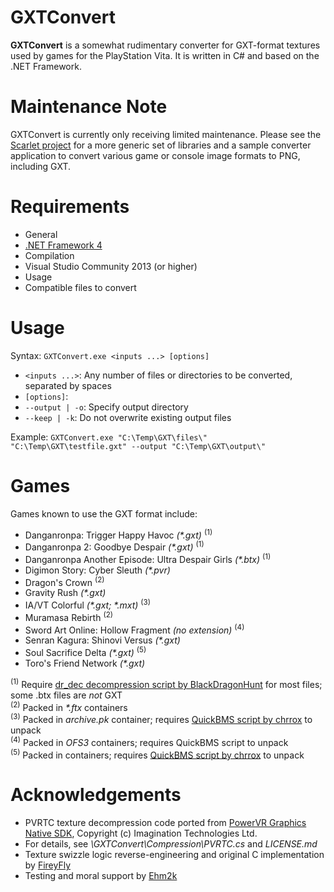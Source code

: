 GXTConvert
==========
__GXTConvert__ is a somewhat rudimentary converter for GXT-format textures used by games for the PlayStation Vita. It is written in C# and based on the .NET Framework.

Maintenance Note
================
GXTConvert is currently only receiving limited maintenance. Please see the [Scarlet project](https://github.com/xdanieldzd/Scarlet) for a more generic set of libraries and a sample converter application to convert various game or console image formats to PNG, including GXT.

Requirements
============
* General
 * [.NET Framework 4](http://www.microsoft.com/en-US/download/details.aspx?id=17718)
* Compilation
 * Visual Studio Community 2013 (or higher)
* Usage
 * Compatible files to convert

Usage
=====
Syntax: `GXTConvert.exe <inputs ...> [options]`
* `<inputs ...>`: Any number of files or directories to be converted, separated by spaces
* `[options]`:
 * `--output | -o`: Specify output directory
 * `--keep | -k`: Do not overwrite existing output files

Example: `GXTConvert.exe "C:\Temp\GXT\files\" "C:\Temp\GXT\testfile.gxt" --output "C:\Temp\GXT\output\"`

Games
=====
Games known to use the GXT format include:
* Danganronpa: Trigger Happy Havoc _(*.gxt)_ <sup>(1)</sup>
* Danganronpa 2: Goodbye Despair _(*.gxt)_ <sup>(1)</sup>
* Danganronpa Another Episode: Ultra Despair Girls _(*.btx)_ <sup>(1)</sup>
* Digimon Story: Cyber Sleuth _(*.pvr)_
* Dragon's Crown <sup>(2)</sup>
* Gravity Rush _(*.gxt)_
* IA/VT Colorful _(*.gxt; *.mxt)_ <sup>(3)</sup>
* Muramasa Rebirth <sup>(2)</sup>
* Sword Art Online: Hollow Fragment _(no extension)_ <sup>(4)</sup>
* Senran Kagura: Shinovi Versus _(*.gxt)_
* Soul Sacrifice Delta _(*.gxt)_ <sup>(5)</sup>
* Toro's Friend Network _(*.gxt)_

<sup>(1)</sup> Require [dr_dec decompression script by BlackDragonHunt](https://github.com/BlackDragonHunt/Danganronpa-Tools) for most files; some .btx files are _not_ GXT  
<sup>(2)</sup> Packed in _*.ftx_ containers  
<sup>(3)</sup> Packed in _archive.pk_ container; requires [QuickBMS script by chrrox](http://zenhax.com/viewtopic.php?f=9&t=2183) to unpack  
<sup>(4)</sup> Packed in _OFS3_ containers; requires QuickBMS script to unpack  
<sup>(5)</sup> Packed in containers; requires [QuickBMS script by chrrox](http://zenhax.com/viewtopic.php?f=9&t=2183) to unpack  

Acknowledgements
================
* PVRTC texture decompression code ported from [PowerVR Graphics Native SDK](https://github.com/powervr-graphics/Native_SDK), Copyright (c) Imagination Technologies Ltd.
 * For details, see *\GXTConvert\Compression\PVRTC.cs* and *LICENSE.md*
* Texture swizzle logic reverse-engineering and original C implementation by [FireyFly](https://github.com/FireyFly)
* Testing and moral support by [Ehm2k](https://twitter.com/Ehm2k)
